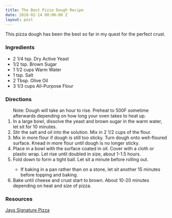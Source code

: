 ```yaml
---
title: The Best Pizza Dough Recipe
date: 2018-02-14 00:00:00 Z
layout: post
---
```


This pizza dough has been the best so far in my quest for the perfect crust.

### Ingredients
<ul>
    <li>2 1/4 tsp. Dry Active Yeast</li>
    <li>1/2 tsp. Brown Sugar</li>
    <li>1 1/2 cups Warm Water</li>
    <li>1 tsp. Salt</li>
    <li>2 Tbsp. Olive Oil</li>
    <li>3 1/3 cups All-Purpose Flour</li>
</ul>

### Directions
<ol>
Note: Dough will take an hour to rise. Preheat to 500F sometime afterwards depending on how long your oven takes to heat up.
    <li>In a large bowl, dissolve the yeast and brown sugar in the warm water, let sit for 10 minutes.</li>
    <li>Stir the salt and oil into the solution. Mix in 2 1/2 cups of the flour.</li>
    <li>Mix in more flour if dough is still too sticky. Turn dough onto well-floured surface. Knead in more flour until dough is no longer sticky.</li>
    <li>Place in a bowl with the surface coated in oil. Cover with a cloth or plastic wrap. Let rise until doubled in size, about 1-1.5 hours.</li>
    <li>Fold down to form a tight ball. Let sit a minute before rolling out.</li>
    <ul><li>If baking in a pan rather than on a stone, let sit another 15 minutes before topping and baking.</li></ul> 
    <li>Bake until cheese and crust start to brown. About 10-20 minutes depending on heat and size of pizza.</li>
</ol>

### Resources
[Jays Signature Pizza](http://allrecipes.com/recipe/7245/jays-signature-pizza-crust/)
